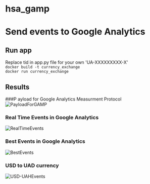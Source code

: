 # hsa_gamp

# Send events to Google Analytics

## Run app
Replace tid in app.py file for your own 'UA-XXXXXXXXX-X'  
```docker build -t currency_exchange```  
```docker run currency_exchange```  

## Results
###P ayload for Google Analytics Measurment Protocol  
![PayloadForGAMP](https://user-images.githubusercontent.com/52753625/188312882-a2a89f79-b7eb-4f14-a4a8-396d8ad9edfe.PNG)
### Real Time Events in Google Analytics  
![RealTimeEvents](https://user-images.githubusercontent.com/52753625/188312885-fce5b251-e45a-4568-be18-f1c8c7de154e.PNG)
### Best Events in Google Analytics  
![BestEvents](https://user-images.githubusercontent.com/52753625/188312888-2d18394b-c2d5-4bb4-a1de-05fa7afb4f29.PNG)
### USD to UAD currency  
![USD-UAHEvents](https://user-images.githubusercontent.com/52753625/188312892-a06b9119-06bd-4c49-b19a-fe2236ea3cbe.PNG)
